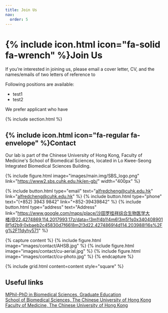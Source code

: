 ```yaml
---
title: Join Us
nav:
  order: 5
---
```


# {% include icon.html icon="fa-solid fa-wrench" %}Join Us

If you’re interested in joining us, please email a cover letter, CV, and the names/emails of two letters of reference to 


Following positions are available:
* test1
* test2

We prefer applicant who have 



{% include section.html %}

## {% include icon.html icon="fa-regular fa-envelope" %}Contact

Our lab is part of the Chinese University of Hong Kong, Faculty of Medicine's School of Biomedical Sciences, located in Lo Kwee-Seong Integrated Biomedical Sciences Building.

{% include figure.html image="images/main.img/SBS_logo.png" link="https://www2.sbs.cuhk.edu.hk/en-gb/" width="400px" %}


{% include button.html type="email" text="alfredcheng@cuhk.edu.hk" link="alfredcheng@cuhk.edu.hk" %} {% include button.html type="phone" text="(+852) 3943 9842" link="+852-39439842" %} {% include button.html type="address" text="Address" link="https://www.google.com/maps/place/沙田罗桂祥综合生物医学大楼/@22.4274869,114.2017993,17z/data=!3m1!4b1!4m6!3m5!1s0x3404089018f1d2b9:0xbaeb2c45830d7f66!8m2!3d22.4274869!4d114.203988!16s%2Fg%2F11dyhy571" %}

{% capture content %} {% include figure.html image="images/contact/AHSB.jpg" %} {% include figure.html image="images/contact/cu-aerial.jpg" %} {% include figure.html image="images/contact/cu-photo.jpg" %} {% endcapture %}

{% include grid.html content=content style="square" %}


## Useful links
[MPhil-PhD in Biomedical Sciences, Graduate Education](https://www2.sbs.cuhk.edu.hk/en-gb/education/graduate-education)  
[School of Biomedical Sciences, The Chinese University of Hong Kong](https://www2.sbs.cuhk.edu.hk/en-gb/)  
[Faculty of Medicine, The Chinese University of Hong Kong](https://www.med.cuhk.edu.hk)
